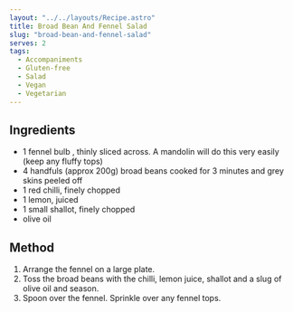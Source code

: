 ```yaml
---
layout: "../../layouts/Recipe.astro"
title: Broad Bean And Fennel Salad
slug: "broad-bean-and-fennel-salad"
serves: 2
tags:
  - Accompaniments
  - Gluten-free
  - Salad
  - Vegan
  - Vegetarian
---
```


## Ingredients

- 1 fennel bulb , thinly sliced across. A mandolin will do this very easily (keep any fluffy tops)
- 4 handfuls (approx 200g) broad beans cooked for 3 minutes and grey skins peeled off
- 1 red chilli, finely chopped
- 1 lemon, juiced
- 1 small shallot, finely chopped
- olive oil

## Method

1. Arrange the fennel on a large plate.
1. Toss the broad beans with the chilli, lemon juice, shallot and a slug of olive oil and season.
1. Spoon over the fennel. Sprinkle over any fennel tops.